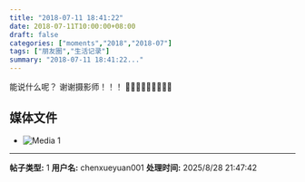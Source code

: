 ```yaml
---
title: "2018-07-11 18:41:22"
date: 2018-07-11T10:00:00+08:00
draft: false
categories: ["moments","2018","2018-07"]
tags: ["朋友圈","生活记录"]
summary: "2018-07-11 18:41:22..."
---
```


能说什么呢？
谢谢摄影师！！！
🙇🏻‍♀️🙇🏻‍♀️🙇🏻‍♀️

## 媒体文件

- ![Media 1](/Moments/photos/2018-07-11/201807111841220.jpg)

---

**帖子类型:** 1
**用户名:** chenxueyuan001
**处理时间:** 2025/8/28 21:47:42